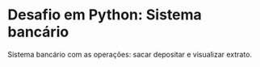 # Desafio em Python: Sistema bancário

Sistema bancário com as operações: sacar depositar e visualizar extrato.